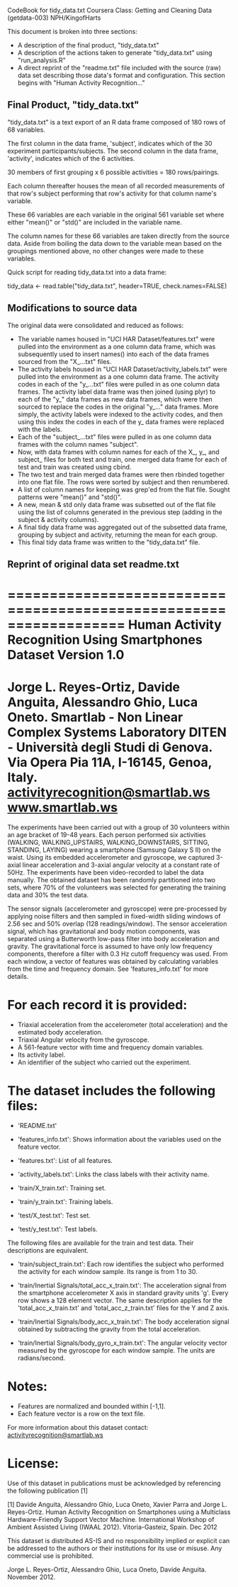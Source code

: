 CodeBook for tidy_data.txt
Coursera Class:
Getting and Cleaning Data (getdata-003)
NPH/KingofHarts

This document is broken into three sections:

* A description of the final product, "tidy_data.txt"
* A description of the actions taken to generate "tidy_data.txt" using "run_analysis.R"
* A direct reprint of the "readme.txt" file included with the source (raw) data set describing those data's format and configuration.  This section begins with "Human Activity Recognition..."

## Final Product, "tidy_data.txt"

"tidy_data.txt" is a text export of an R data frame composed of 180 rows of 68 variables.

The first column in the data frame, 'subject', indicates which of the 30 experiment participants/subjects.
The second column in the data frame, 'activity', indicates which of the 6 activities.

30 members of first grouping x 6 possible activities = 180 rows/pairings.

Each column thereafter houses the mean of all recorded measurements of that row's subject performing that row's activity for that column name's variable.

These 66 variables are each variable in the original 561 variable set where either "mean()" or "std()" are included in the variable name.

The column names for these 66 variables are taken directly from the source data.  Aside from boiling the data down to the variable mean based on the groupings mentioned above, no other changes were made to these variables.

Quick script for reading tidy_data.txt into a data frame:

tidy_data <- read.table("tidy_data.txt", header=TRUE, check.names=FALSE)

## Modifications to source data

The original data were consolidated and reduced as follows:

* The variable names housed in "UCI HAR Dataset/features.txt" were pulled into the environment as a one column data frame, which was subsequently used to insert names() into each of the data frames sourced from the "X_...txt" files.
* The activity labels housed in "UCI HAR Dataset/activity_labels.txt" were pulled into the environment as a one column data frame.  The activity codes in each of the "y_...txt" files were pulled in as one column data frames.  The activity label data frame was then joined (using plyr) to each of the "y_" data frames as new data frames, which were then sourced to replace the codes in the original "y_..." data frames.  More simply, the activity labels were indexed to the activity codes, and then using this index the codes in each of the y_ data frames were replaced with the labels.
* Each of the "subject_...txt" files were pulled in as one column data frames with the column names "subject".
* Now, with data frames with column names for each of the X_, y_, and subject_ files for both test and train, one merged data frame for each of test and train was created using cbind.
* The two test and train merged data frames were then rbinded together into one flat file.  The rows were sorted by subject and then renumbered.
* A list of column names for keeping was grep'ed from the flat file.  Sought patterns were "mean()" and "std()".
* A new, mean & std only data frame was subsetted out of the flat file using the list of columns generated in the previous step (adding in the subject & activity columns).
* A final tidy data frame was aggregated out of the subsetted data frame, grouping by subject and activity, returning the mean for each group.
* This final tidy data frame was written to the "tidy_data.txt" file.

## Reprint of original data set readme.txt

==================================================================
Human Activity Recognition Using Smartphones Dataset
Version 1.0
==================================================================
Jorge L. Reyes-Ortiz, Davide Anguita, Alessandro Ghio, Luca Oneto.
Smartlab - Non Linear Complex Systems Laboratory
DITEN - Università degli Studi di Genova.
Via Opera Pia 11A, I-16145, Genoa, Italy.
activityrecognition@smartlab.ws
www.smartlab.ws
==================================================================

The experiments have been carried out with a group of 30 volunteers within an age bracket of 19-48 years. Each person performed six activities (WALKING, WALKING_UPSTAIRS, WALKING_DOWNSTAIRS, SITTING, STANDING, LAYING) wearing a smartphone (Samsung Galaxy S II) on the waist. Using its embedded accelerometer and gyroscope, we captured 3-axial linear acceleration and 3-axial angular velocity at a constant rate of 50Hz. The experiments have been video-recorded to label the data manually. The obtained dataset has been randomly partitioned into two sets, where 70% of the volunteers was selected for generating the training data and 30% the test data. 

The sensor signals (accelerometer and gyroscope) were pre-processed by applying noise filters and then sampled in fixed-width sliding windows of 2.56 sec and 50% overlap (128 readings/window). The sensor acceleration signal, which has gravitational and body motion components, was separated using a Butterworth low-pass filter into body acceleration and gravity. The gravitational force is assumed to have only low frequency components, therefore a filter with 0.3 Hz cutoff frequency was used. From each window, a vector of features was obtained by calculating variables from the time and frequency domain. See 'features_info.txt' for more details. 

For each record it is provided:
======================================

- Triaxial acceleration from the accelerometer (total acceleration) and the estimated body acceleration.
- Triaxial Angular velocity from the gyroscope. 
- A 561-feature vector with time and frequency domain variables. 
- Its activity label. 
- An identifier of the subject who carried out the experiment.

The dataset includes the following files:
=========================================

- 'README.txt'

- 'features_info.txt': Shows information about the variables used on the feature vector.

- 'features.txt': List of all features.

- 'activity_labels.txt': Links the class labels with their activity name.

- 'train/X_train.txt': Training set.

- 'train/y_train.txt': Training labels.

- 'test/X_test.txt': Test set.

- 'test/y_test.txt': Test labels.

The following files are available for the train and test data. Their descriptions are equivalent. 

- 'train/subject_train.txt': Each row identifies the subject who performed the activity for each window sample. Its range is from 1 to 30. 

- 'train/Inertial Signals/total_acc_x_train.txt': The acceleration signal from the smartphone accelerometer X axis in standard gravity units 'g'. Every row shows a 128 element vector. The same description applies for the 'total_acc_x_train.txt' and 'total_acc_z_train.txt' files for the Y and Z axis. 

- 'train/Inertial Signals/body_acc_x_train.txt': The body acceleration signal obtained by subtracting the gravity from the total acceleration. 

- 'train/Inertial Signals/body_gyro_x_train.txt': The angular velocity vector measured by the gyroscope for each window sample. The units are radians/second. 

Notes: 
======
- Features are normalized and bounded within [-1,1].
- Each feature vector is a row on the text file.

For more information about this dataset contact: activityrecognition@smartlab.ws

License:
========
Use of this dataset in publications must be acknowledged by referencing the following publication [1] 

[1] Davide Anguita, Alessandro Ghio, Luca Oneto, Xavier Parra and Jorge L. Reyes-Ortiz. Human Activity Recognition on Smartphones using a Multiclass Hardware-Friendly Support Vector Machine. International Workshop of Ambient Assisted Living (IWAAL 2012). Vitoria-Gasteiz, Spain. Dec 2012

This dataset is distributed AS-IS and no responsibility implied or explicit can be addressed to the authors or their institutions for its use or misuse. Any commercial use is prohibited.

Jorge L. Reyes-Ortiz, Alessandro Ghio, Luca Oneto, Davide Anguita. November 2012.
